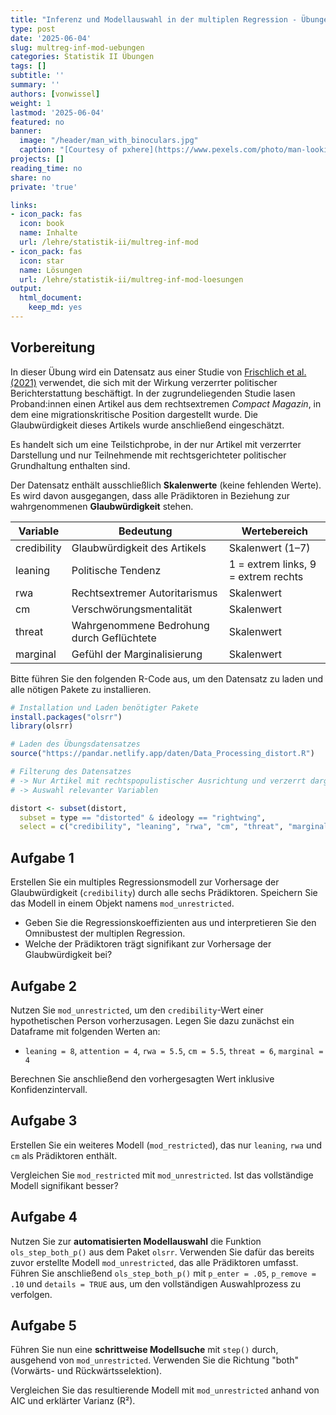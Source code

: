 ```yaml
---
title: "Inferenz und Modellauswahl in der multiplen Regression - Übungen" 
type: post
date: '2025-06-04'
slug: multreg-inf-mod-uebungen
categories: Statistik II Übungen
tags: []
subtitle: ''
summary: ''
authors: [vonwissel]
weight: 1
lastmod: '2025-06-04'
featured: no
banner:
  image: "/header/man_with_binoculars.jpg"
  caption: "[Courtesy of pxhere](https://www.pexels.com/photo/man-looking-in-binoculars-during-sunset-802412/)"
projects: []
reading_time: no
share: no
private: 'true'

links:
- icon_pack: fas
  icon: book
  name: Inhalte
  url: /lehre/statistik-ii/multreg-inf-mod
- icon_pack: fas
  icon: star
  name: Lösungen
  url: /lehre/statistik-ii/multreg-inf-mod-loesungen
output:
  html_document:
    keep_md: yes
---
```




## Vorbereitung

In dieser Übung wird ein Datensatz aus einer Studie von [Frischlich et al. (2021)](https://doi.org/10.1080/15534510.2021.1966499) verwendet, die sich mit der Wirkung verzerrter politischer Berichterstattung beschäftigt. In der zugrundeliegenden Studie lasen Proband:innen einen Artikel aus dem rechtsextremen *Compact Magazin*, in dem eine migrationskritische Position dargestellt wurde. Die Glaubwürdigkeit dieses Artikels wurde anschließend eingeschätzt.

Es handelt sich um eine Teilstichprobe, in der nur Artikel mit verzerrter Darstellung und nur Teilnehmende mit rechtsgerichteter politischer Grundhaltung enthalten sind.

Der Datensatz enthält ausschließlich **Skalenwerte** (keine fehlenden Werte). Es wird davon ausgegangen, dass alle Prädiktoren in Beziehung zur wahrgenommenen **Glaubwürdigkeit** stehen.

| Variable     | Bedeutung                                      | Wertebereich               |
|--------------|------------------------------------------------|----------------------------|
| credibility  | Glaubwürdigkeit des Artikels                   | Skalenwert (1–7)           |
| leaning      | Politische Tendenz                             | 1 = extrem links, 9 = extrem rechts |
| rwa          | Rechtsextremer Autoritarismus                  | Skalenwert                 |
| cm           | Verschwörungsmentalität                        | Skalenwert                 |
| threat       | Wahrgenommene Bedrohung durch Geflüchtete     | Skalenwert                 |
| marginal     | Gefühl der Marginalisierung                    | Skalenwert                 |

Bitte führen Sie den folgenden R-Code aus, um den Datensatz zu laden und alle nötigen Pakete zu installieren.


``` r
# Installation und Laden benötigter Pakete
install.packages("olsrr")
library(olsrr)

# Laden des Übungsdatensatzes
source("https://pandar.netlify.app/daten/Data_Processing_distort.R")

# Filterung des Datensatzes
# -> Nur Artikel mit rechtspopulistischer Ausrichtung und verzerrt dargestellt
# -> Auswahl relevanter Variablen

distort <- subset(distort,
  subset = type == "distorted" & ideology == "rightwing",
  select = c("credibility", "leaning", "rwa", "cm", "threat", "marginal"))
```

## Aufgabe 1 

Erstellen Sie ein multiples Regressionsmodell zur Vorhersage der Glaubwürdigkeit (`credibility`) durch alle sechs Prädiktoren. Speichern Sie das Modell in einem Objekt namens `mod_unrestricted`.

- Geben Sie die Regressionskoeffizienten aus und interpretieren Sie den Omnibustest der multiplen Regression.
- Welche der Prädiktoren trägt signifikant zur Vorhersage der Glaubwürdigkeit bei?

## Aufgabe 2

Nutzen Sie `mod_unrestricted`, um den `credibility`-Wert einer hypothetischen Person vorherzusagen. Legen Sie dazu zunächst ein Dataframe mit folgenden Werten an:
- `leaning = 8`, `attention = 4`, `rwa = 5.5`, `cm = 5.5`, `threat = 6`, `marginal = 4`

Berechnen Sie anschließend den vorhergesagten Wert inklusive Konfidenzintervall.

## Aufgabe 3

Erstellen Sie ein weiteres Modell (`mod_restricted`), das nur `leaning`, `rwa` und `cm` als Prädiktoren enthält. 

Vergleichen Sie `mod_restricted` mit `mod_unrestricted`. Ist das vollständige Modell signifikant besser?

## Aufgabe 4

Nutzen Sie zur **automatisierten Modellauswahl** die Funktion `ols_step_both_p()` aus dem Paket `olsrr`. Verwenden Sie dafür das bereits zuvor erstellte Modell `mod_unrestricted`, das alle Prädiktoren umfasst. Führen Sie anschließend `ols_step_both_p()` mit `p_enter = .05`, `p_remove = .10` und `details = TRUE` aus, um den vollständigen Auswahlprozess zu verfolgen.

## Aufgabe 5

Führen Sie nun eine **schrittweise Modellsuche** mit `step()` durch, ausgehend von `mod_unrestricted`. Verwenden Sie die Richtung "both" (Vorwärts- und Rückwärtsselektion).

Vergleichen Sie das resultierende Modell mit `mod_unrestricted` anhand von AIC und erklärter Varianz (R²).
